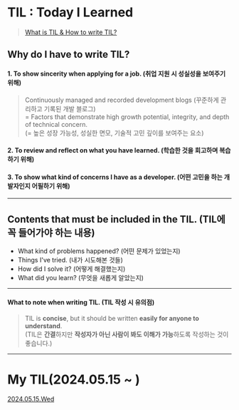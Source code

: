 # TIL : Today I Learned
> <a href="https://nbcamp.spartacodingclub.kr/blog/til-제대로-작성하는-방법-til이란-til-작성-이유-3498" target="_blank" rel="noopener noreferrer">What is TIL & How to write TIL?</a>


## Why do I have to write TIL?
#### 1. To show sincerity when applying for a job. (취업 지원 시 성실성을 보여주기 위해)
> Continuously managed and recorded development blogs
> (꾸준하게 관리하고 기록된 개발 블로그)  
= Factors that demonstrate high growth potential, integrity, and depth of technical concern.  
(= 높은 성장 가능성, 성실한 면모, 기술적 고민 깊이를 보여주는 요소)


#### 2. To review and reflect on what you have learned. (학습한 것을 회고하며 복습하기 위해)
#### 3. To show what kind of concerns I have as a developer. (어떤 고민을 하는 개발자인지 어필하기 위해)
---
## Contents that must be included in the TIL. (TIL에 꼭 들어가야 하는 내용)  
  - What kind of problems happened? (어떤 문제가 있었는지)
  - Things I've tried. (내가 시도해본 것들)
  - How did I solve it? (어떻게 해결했는지)
  - What did you learn? (무엇을 새롭게 알았는지)
---
#### What to note when writing TIL. (TIL 작성 시 유의점)
> TIL is <b>concise</b>, but it should be written <b>easily for anyone to understand</b>.  
(TIL은 <b>간결</b>하지만 <b>작성자가 아닌 사람이 봐도 이해가 가능</b>하도록 작성하는 것이 좋습니다.)

---
# My TIL(2024.05.15 ~ )
<a href="TIL/til_20240515.md" target="_blank">2024.05.15.Wed</a>
